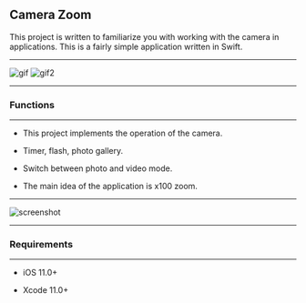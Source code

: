 ## Camera Zoom

This project is written to familiarize you with working with the camera in applications. This is a fairly simple application written in Swift.

____

![gif](https://github.com/PavelLyutikov/CameraZoom/blob/master/screenshot:gif/macro.gif?raw=true) ![gif2](https://github.com/PavelLyutikov/CameraZoom/blob/master/screenshot:gif/zoom.gif?raw=true)

____

### Functions

____

- This project implements the operation of the camera.

- Timer, flash, photo gallery.

- Switch between photo and video mode.

- The main idea of the application is x100 zoom.

____

![screenshot](https://github.com/PavelLyutikov/CameraZoom/blob/master/screenshot:gif/screenshot.png?raw=true)

____

### Requirements

____

- iOS 11.0+

- Xcode 11.0+
